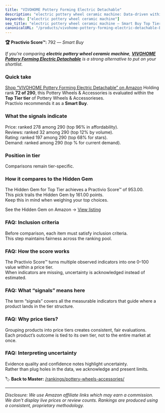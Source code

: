 ```yaml
---
title: "VIVOHOME Pottery Forming Electric Detachable"
description: "electric pottery wheel ceramic machine: Data-driven within Top Tier ranking using the Practivio Score™. Positioned by quality, value, demand, findability, mome…"
keywords: ["electric pottery wheel ceramic machine"]
seo_title: "electric pottery wheel ceramic machine — Smart Buy Top Tier (2025)"
canonicalURL: "/products/vivohome-pottery-forming-electric-detachable-B084YS2Q5B/"
---
```


**🏆 Practivio Score™:** 792 — _Smart Buy_


*If you're comparing **electric pottery wheel ceramic machine**, **[VIVOHOME Pottery Forming Electric Detachable](https://www.amazon.com/dp/B084YS2Q5B?tag=practivio-20)** is a strong alternative to put on your shortlist.*
### Quick take
[Shop “VIVOHOME Pottery Forming Electric Detachable” on Amazon](https://www.amazon.com/dp/B084YS2Q5B?tag=practivio-20)
Holding rank **72 of 290**, this Pottery Wheels & Accessories is evaluated within the **Top Tier tier** of Pottery Wheels & Accessorieses.  
Practivio recommends it as a **Smart Buy**.

### What the signals indicate
Price: ranked 278 among 290 (top 96% in affordability).  
Reviews: ranked 32 among 290 (top 12% by volume).  
Rating: ranked 197 among 290 (top 68% for stars).  
Demand: ranked  among 290 (top % for current demand).

### Position in tier
Comparisons remain tier-specific.

### How it compares to the Hidden Gem
The Hidden Gem for Top Tier achieves a Practivio Score™ of 953.00.  
This pick trails the Hidden Gem by 161.00 points.  
Keep this in mind when weighing your top choices.  

See the Hidden Gem on Amazon → [View listing](https://www.amazon.com/dp/B093MCN1QQ?tag=practivio-20)

### FAQ: Inclusion criteria
Before comparison, each item must satisfy inclusion criteria.  
This step maintains fairness across the ranking pool.

### FAQ: How the score works
The Practivio Score™ turns multiple observed indicators into one 0–100 value within a price tier.  
When indicators are missing, uncertainty is acknowledged instead of estimated.

### FAQ: What “signals” means here
The term “signals” covers all the measurable indicators that guide where a product lands in the tier structure.

### FAQ: Why price tiers?
Grouping products into price tiers creates consistent, fair evaluations.  
Each product’s outcome is tied to its own tier, not to the entire market at once.

### FAQ: Interpreting uncertainty
Evidence quality and confidence notes highlight uncertainty.  
Rather than plug holes in the data, we acknowledge and present limits.


🏷️ **Back to Master:** [/rankings/pottery-wheels-accessories/](/rankings/pottery-wheels-accessories/)

---
_Disclosure: We use Amazon affiliate links which may earn a commission. We don’t display live prices or review counts. Rankings are produced using a consistent, proprietary methodology._
